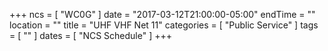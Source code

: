 +++
ncs = [ "WC0G" ]
date = "2017-03-12T21:00:00-05:00"
endTime = ""
location = ""
title = "UHF VHF Net 11"
categories = [ "Public Service" ]
tags = [ "" ]
dates = [ "NCS Schedule" ]
+++
